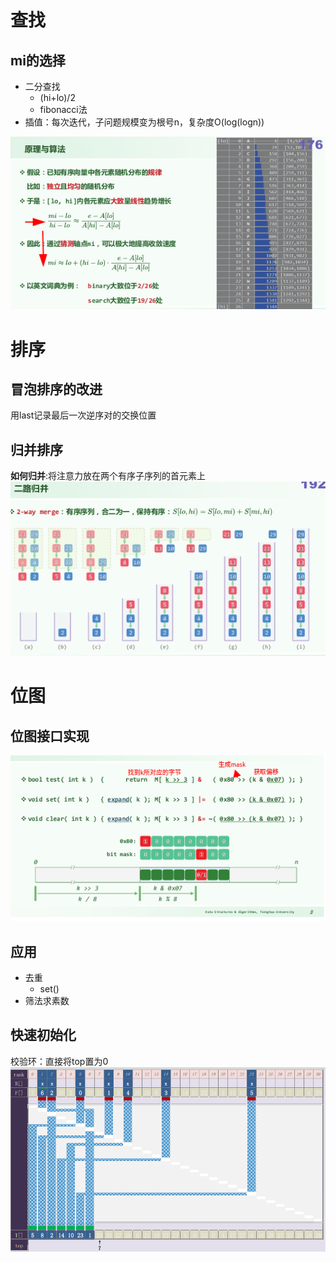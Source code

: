 # 查找

## mi的选择

- 二分查找
  - (hi+lo)/2
  - fibonacci法
- 插值：每次迭代，子问题规模变为根号n，复杂度O(log(logn))

![插值查找](img/插值查找.png)

# 排序

## 冒泡排序的改进

用last记录最后一次逆序对的交换位置

## 归并排序

**如何归并**:将注意力放在两个有序子序列的首元素上  
![二路归并](img/二路归并.png)  

# 位图

## 位图接口实现  
![位图接口实现](img/位图接口实现.png)

## 应用

- 去重
  - set()
- 筛法求素数

## 快速初始化

校验环：直接将top置为0
![位图初始化-校验环](img/位图初始化-校验环.png)

